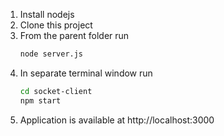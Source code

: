 1. Install nodejs
1. Clone this project
1. From the parent folder run 
    ```bash 
    node server.js
    ```
1. In separate terminal window run
    ```bash
    cd socket-client
    npm start
    ```
1. Application is available at http://localhost:3000